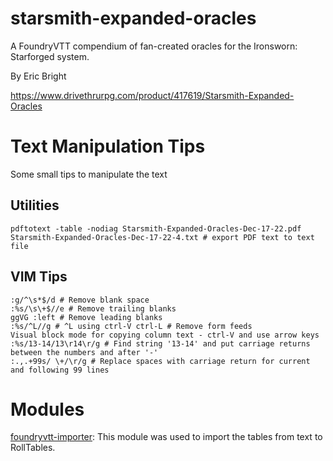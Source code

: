 # starsmith-expanded-oracles
A FoundryVTT compendium of fan-created oracles for the Ironsworn: Starforged system.

By Eric Bright 

https://www.drivethrurpg.com/product/417619/Starsmith-Expanded-Oracles

# Text Manipulation Tips
Some small tips to manipulate the text
## Utilities
```
pdftotext -table -nodiag Starsmith-Expanded-Oracles-Dec-17-22.pdf Starsmith-Expanded-Oracles-Dec-17-22-4.txt # export PDF text to text file
```
## VIM Tips
```
:g/^\s*$/d # Remove blank space
:%s/\s\+$//e # Remove trailing blanks
ggVG :left # Remove leading blanks
:%s/^L//g # ^L using ctrl-V ctrl-L # Remove form feeds
Visual block mode for copying column text - ctrl-V and use arrow keys
:%s/13-14/13\r14\r/g # Find string '13-14' and put carriage returns between the numbers and after '-'
:.,.+99s/ \+/\r/g # Replace spaces with carriage return for current and following 99 lines
```

# Modules
[foundryvtt-importer](https://github.com/EthanJWright/foundryvtt-importer): This module was used to import the tables from text to RollTables.